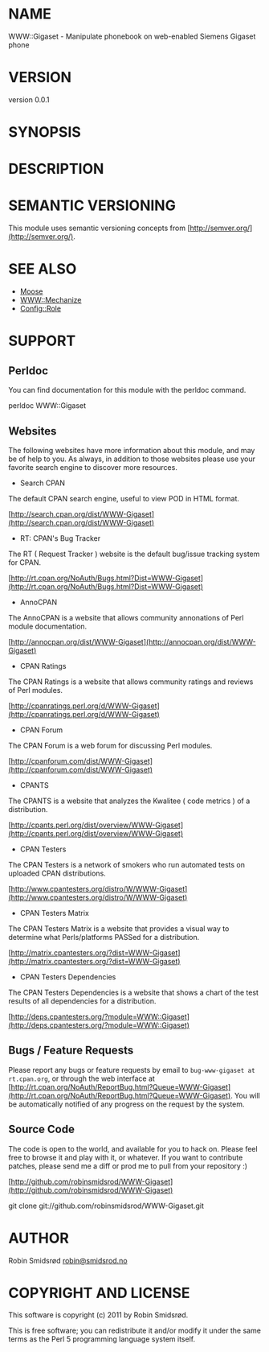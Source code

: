 # NAME

WWW::Gigaset - Manipulate phonebook on web-enabled Siemens Gigaset phone

# VERSION

version 0.0.1

# SYNOPSIS

# DESCRIPTION

# SEMANTIC VERSIONING

This module uses semantic versioning concepts from [http://semver.org/](http://semver.org/).

# SEE ALSO

- [Moose](http://search.cpan.org/perldoc?Moose)
- [WWW::Mechanize](http://search.cpan.org/perldoc?WWW::Mechanize)
- [Config::Role](http://search.cpan.org/perldoc?Config::Role)

# SUPPORT

## Perldoc

You can find documentation for this module with the perldoc command.

  perldoc WWW::Gigaset

## Websites

The following websites have more information about this module, and may be of help to you. As always,
in addition to those websites please use your favorite search engine to discover more resources.

- Search CPAN

The default CPAN search engine, useful to view POD in HTML format.

[http://search.cpan.org/dist/WWW-Gigaset](http://search.cpan.org/dist/WWW-Gigaset)

- RT: CPAN's Bug Tracker

The RT ( Request Tracker ) website is the default bug/issue tracking system for CPAN.

[http://rt.cpan.org/NoAuth/Bugs.html?Dist=WWW-Gigaset](http://rt.cpan.org/NoAuth/Bugs.html?Dist=WWW-Gigaset)

- AnnoCPAN

The AnnoCPAN is a website that allows community annonations of Perl module documentation.

[http://annocpan.org/dist/WWW-Gigaset](http://annocpan.org/dist/WWW-Gigaset)

- CPAN Ratings

The CPAN Ratings is a website that allows community ratings and reviews of Perl modules.

[http://cpanratings.perl.org/d/WWW-Gigaset](http://cpanratings.perl.org/d/WWW-Gigaset)

- CPAN Forum

The CPAN Forum is a web forum for discussing Perl modules.

[http://cpanforum.com/dist/WWW-Gigaset](http://cpanforum.com/dist/WWW-Gigaset)

- CPANTS

The CPANTS is a website that analyzes the Kwalitee ( code metrics ) of a distribution.

[http://cpants.perl.org/dist/overview/WWW-Gigaset](http://cpants.perl.org/dist/overview/WWW-Gigaset)

- CPAN Testers

The CPAN Testers is a network of smokers who run automated tests on uploaded CPAN distributions.

[http://www.cpantesters.org/distro/W/WWW-Gigaset](http://www.cpantesters.org/distro/W/WWW-Gigaset)

- CPAN Testers Matrix

The CPAN Testers Matrix is a website that provides a visual way to determine what Perls/platforms PASSed for a distribution.

[http://matrix.cpantesters.org/?dist=WWW-Gigaset](http://matrix.cpantesters.org/?dist=WWW-Gigaset)

- CPAN Testers Dependencies

The CPAN Testers Dependencies is a website that shows a chart of the test results of all dependencies for a distribution.

[http://deps.cpantesters.org/?module=WWW::Gigaset](http://deps.cpantesters.org/?module=WWW::Gigaset)

## Bugs / Feature Requests

Please report any bugs or feature requests by email to `bug-www-gigaset at rt.cpan.org`, or through
the web interface at [http://rt.cpan.org/NoAuth/ReportBug.html?Queue=WWW-Gigaset](http://rt.cpan.org/NoAuth/ReportBug.html?Queue=WWW-Gigaset). You will be automatically notified of any
progress on the request by the system.

## Source Code

The code is open to the world, and available for you to hack on. Please feel free to browse it and play
with it, or whatever. If you want to contribute patches, please send me a diff or prod me to pull
from your repository :)

[http://github.com/robinsmidsrod/WWW-Gigaset](http://github.com/robinsmidsrod/WWW-Gigaset)

  git clone git://github.com/robinsmidsrod/WWW-Gigaset.git

# AUTHOR

Robin Smidsrød <robin@smidsrod.no>

# COPYRIGHT AND LICENSE

This software is copyright (c) 2011 by Robin Smidsrød.

This is free software; you can redistribute it and/or modify it under
the same terms as the Perl 5 programming language system itself.